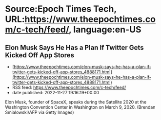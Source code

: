 # Source:Epoch Times Tech, URL:https://www.theepochtimes.com/c-tech/feed/, language:en-US

## Elon Musk Says He Has a Plan If Twitter Gets Kicked Off App Stores
 - [https://www.theepochtimes.com/elon-musk-says-he-has-a-plan-if-twitter-gets-kicked-off-app-stores_4888171.html](https://www.theepochtimes.com/elon-musk-says-he-has-a-plan-if-twitter-gets-kicked-off-app-stores_4888171.html)
 - RSS feed: https://www.theepochtimes.com/c-tech/feed/
 - date published: 2022-11-27 19:16:19+00:00

Elon Musk, founder of SpaceX, speaks during the Satellite 2020 at the Washington Convention Center in Washington on March 9, 2020. (Brendan Smialowski/AFP via Getty Images)

